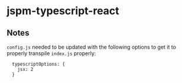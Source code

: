 # jspm-typescript-react

## Notes

`config.js` needed to be updated with the following options
to get it to properly transpile `index.js` properly:

```
  typescriptOptions: {
    jsx: 2
  }
```

